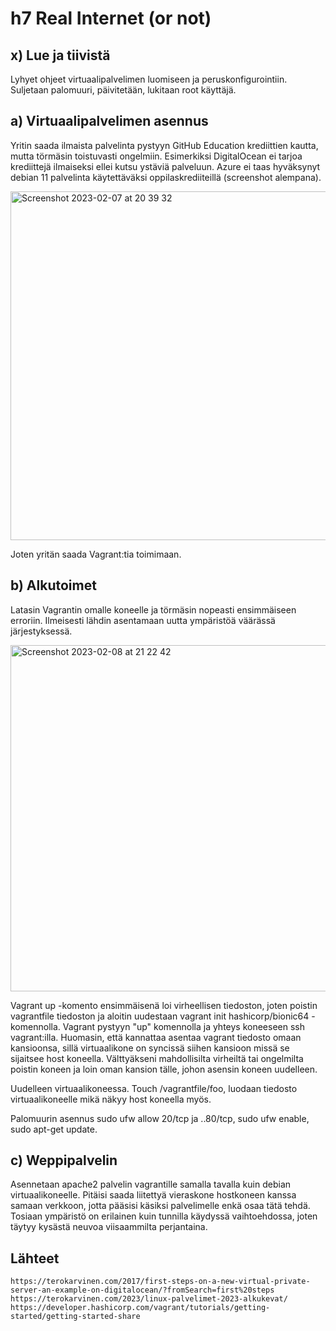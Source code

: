 # h7 Real Internet (or not)

## x) Lue ja tiivistä

Lyhyet ohjeet virtuaalipalvelimen luomiseen ja peruskonfigurointiin. Suljetaan palomuuri, päivitetään, lukitaan root käyttäjä.

## a) Virtuaalipalvelimen asennus

Yritin saada ilmaista palvelinta pystyyn GitHub Education krediittien kautta, mutta törmäsin toistuvasti ongelmiin. Esimerkiksi DigitalOcean ei tarjoa krediittejä ilmaiseksi ellei kutsu ystäviä palveluun. Azure ei taas hyväksynyt debian 11 palvelinta käytettäväksi oppilaskrediiteillä (screenshot alempana).

<img width="558" alt="Screenshot 2023-02-07 at 20 39 32" src="https://user-images.githubusercontent.com/120730231/217613975-fa6c31bd-30ef-436a-9646-817648bea984.png">


Joten yritän saada Vagrant:tia toimimaan. 


## b) Alkutoimet

Latasin Vagrantin omalle koneelle ja törmäsin nopeasti ensimmäiseen erroriin. Ilmeisesti lähdin asentamaan uutta ympäristöä väärässä järjestyksessä.

<img width="554" alt="Screenshot 2023-02-08 at 21 22 42" src="https://user-images.githubusercontent.com/120730231/217631120-be0bead8-a9bf-4b86-91f6-17c864595f4f.png">

Vagrant up -komento ensimmäisenä loi virheellisen tiedoston, joten poistin vagrantfile tiedoston ja aloitin uudestaan vagrant init hashicorp/bionic64 -komennolla. Vagrant pystyyn "up" komennolla ja yhteys koneeseen ssh vagrant:illa. Huomasin, että kannattaa asentaa vagrant tiedosto omaan kansioonsa, sillä virtuaalikone on syncissä siihen kansioon missä se sijaitsee host koneella. Välttyäkseni mahdollisilta virheiltä tai ongelmilta poistin koneen ja loin oman kansion tälle, johon asensin koneen uudelleen.

Uudelleen virtuaalikoneessa. Touch /vagrantfile/foo, luodaan tiedosto virtuaalikoneelle mikä näkyy host koneella myös. 

Palomuurin asennus sudo ufw allow 20/tcp ja ..80/tcp, sudo ufw enable, sudo apt-get update. 

## c) Weppipalvelin

Asennetaan apache2 palvelin vagrantille samalla tavalla kuin debian virtuaalikoneelle. Pitäisi saada liitettyä vieraskone hostkoneen kanssa samaan verkkoon, jotta pääsisi käsiksi palvelimelle enkä osaa tätä tehdä. Tosiaan ympäristö on erilainen kuin tunnilla käydyssä vaihtoehdossa, joten täytyy kysästä neuvoa viisaammilta perjantaina.

## Lähteet

    https://terokarvinen.com/2017/first-steps-on-a-new-virtual-private-server-an-example-on-digitalocean/?fromSearch=first%20steps
    https://terokarvinen.com/2023/linux-palvelimet-2023-alkukevat/
    https://developer.hashicorp.com/vagrant/tutorials/getting-started/getting-started-share
